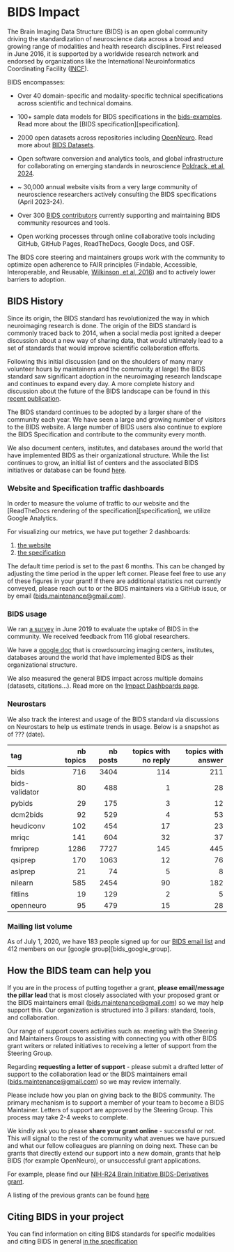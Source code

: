 # BIDS Impact

The Brain Imaging Data Structure (BIDS) is an open global community driving the
standardization of neuroscience data across a broad and growing range of modalities
and health research disciplines. First released in June 2016, it is supported by a
worldwide research network and endorsed by organizations like the International
Neuroinformatics Coordinating Facility ([INCF](https://www.incf.org/)).

BIDS encompasses:

-   Over 40 domain-specific and modality-specific technical specifications
    across scientific and technical domains.

-   100+ sample data models for BIDS specifications
    in the [bids-examples](../datasets/examples.md).
    Read more about the [BIDS specification][specification].

-   2000 open datasets across repositories
    including [OpenNeuro](https://www.openneuro.org).
    Read more about [BIDS Datasets](../datasets/index.md).

-   Open software conversion and analytics tools,
    and global infrastructure for collaborating on emerging standards in neuroscience
    [Poldrack, et al, 2024](https://direct.mit.edu/imag/article/doi/10.1162/imag_a_00103/119672/The-past-present-and-future-of-the-brain-imaging).

-   ~ 30,000 annual website visits from a very large community of neuroscience researchers
    actively consulting the BIDS specifications (April 2023-24).

-   Over 300 [BIDS contributors](../collaboration/contributors.md) currently supporting
    and maintaining BIDS community resources and tools.

-   Open working processes through online collaborative tools
    including GitHub, GitHub Pages, ReadTheDocs, Google Docs, and OSF.

The BIDS core steering and maintainers groups work with the community to optimize open
adherence to FAIR principles (Findable, Accessible, Interoperable, and Reusable,
[Wilkinson, et al, 2016](https://www.nature.com/articles/sdata201618)) and to actively
lower barriers to adoption.

## BIDS History

Since its origin, the BIDS standard has revolutionized the way in which neuroimaging
research is done. The origin of the BIDS standard is commonly traced back to 2014,
when a social media post ignited a deeper discussion about a new way of sharing
data, that would ultimately lead to a set of standards that would improve scientific
collaboration efforts.

Following this initial discussion (and on the shoulders of many many volunteer hours
by maintainers and the community at large) the BIDS standard saw significant adoption
in the neuroimaging research landscape and continues to expand every day. A more complete
history and discussion about the future of the BIDS landscape can be found in this
[recent publication](https://pmc.ncbi.nlm.nih.gov/articles/PMC10516110/).

The BIDS standard continues to be adopted by a larger share of the community each year.
We have seen a large and growing number of visitors to the BIDS website. A large number of
BIDS users also continue to explore the BIDS Specification and contribute to the community every month.

We also document centers, institutes, and databases around the world that have implemented BIDS as
their organizational structure. While the list continues to grow, an initial list of centers and the associated
BIDS initiatives or database can be found
[here](https://docs.google.com/spreadsheets/d/1aySjPpEGGQwFcOavkQdcvk2t2UMXt_zoTzWLWUmq20M/edit#gid=0).

### Website and Specification traffic dashboards

In order to measure the volume of traffic to our website and the
[ReadTheDocs rendering of the specification][specification],
we utilize Google Analytics.

For visualizing our metrics, we have put together 2 dashboards:

1.  [the website](https://datastudio.google.com/u/0/reporting/eab164ba-9f98-46e8-bee8-1f4f5328dc6e/page/V5leB)
1.  [the specification](https://datastudio.google.com/u/0/reporting/57bf46f1-034c-4d8b-9fe2-3a2243e469c5/page/w1leB)

The default time period is set to the past 6 months. This can be changed by
adjusting the time period in the upper left corner. Please feel free to use any
of these figures in your grant! If there are additional statistics not currently
conveyed, please reach out to or the BIDS maintainers via a GitHub issue, or by email
 ([bids.maintenance@gmail.com](mailto:bids.maintenance@gmail.com)).

### BIDS usage

We ran
[a survey](https://reproducibility.stanford.edu/bids-usage-survey-results/) in
June 2019 to evaluate the uptake of BIDS in the community. We received feedback
from 116 global researchers.

We have a
[google doc](https://docs.google.com/spreadsheets/d/1aySjPpEGGQwFcOavkQdcvk2t2UMXt_zoTzWLWUmq20M/edit#gid=0)
that is crowdsourcing imaging centers, institutes, databases around the world
that have implemented BIDS as their organizational structure.

We also measured the general BIDS impact across multiple domains (datasets, citations...).
Read more on the [Impact Dashboards page](./measuring.md).

### Neurostars

We also track the interest and usage of the BIDS standard via discussions on Neurostars
to help us estimate trends in usage. Below is a snapshot as of ??? (date).
<!--
TODO add automation to update every 6 months
-->

| tag            | nb topics | nb posts | topics with no reply | topics with answer |
|:---------------|----------:|---------:|---------------------:|-------------------:|
| bids           |       716 |     3404 |                  114 |                211 |
| bids-validator |        80 |      488 |                    1 |                 28 |
| pybids         |        29 |      175 |                    3 |                 12 |
| dcm2bids       |        92 |      529 |                    4 |                 53 |
| heudiconv      |       102 |      454 |                   17 |                 23 |
| mriqc          |       141 |      604 |                   32 |                 37 |
| fmriprep       |      1286 |     7727 |                  145 |                445 |
| qsiprep        |       170 |     1063 |                   12 |                 76 |
| aslprep        |        21 |       74 |                    5 |                  8 |
| nilearn        |       585 |     2454 |                   90 |                182 |
| fitlins        |        19 |      129 |                    2 |                  5 |
| openneuro      |        95 |      479 |                   15 |                 28 |

### Mailing list volume

As of July 1, 2020, we have 183 people signed up for our
[BIDS email list](https://forms.gle/JFo2aEkYbKY4EbmE6) and 412 members on our
[google group][bids_google_group].

## How the BIDS team can help you

If you are in the process of putting together a grant, **please email/message
the pillar lead** that is most closely associated with your proposed grant or the
BIDS maintainers email ([bids.maintenance@gmail.com](mailto:bids.maintenance@gmail.com))
so we may help support this. Our organization is structured into 3 pillars: standard,
tools, and collaboration.

Our range of support covers activities such as: meeting with the Steering and
Maintainers Groups to assisting with connecting you with other BIDS grant
writers or related initiatives to receiving a letter of support from the
Steering Group.

Regarding **requesting a letter of support** - please submit a drafted letter of
support to the collaboration lead or the BIDS maintainers email
([bids.maintenance@gmail.com](mailto:bids.maintenance@gmail.com)) so we may review internally.

Please include how you plan on giving back to the BIDS community. The primary
mechanism is to support a member of your team to become a BIDS Maintainer.
Letters of support are approved by the Steering Group. This process may take 2-4
weeks to complete.

We kindly ask you to please **share your grant online** - successful or not.
This will signal to the rest of the community what avenues we have pursued and
what our fellow colleagues are planning on doing next. These can be grants that
directly extend our support into a new domain, grants that help BIDS (for example
OpenNeuro), or unsuccessful grant applications.

For example, please find our [NIH-R24 Brain Initiative BIDS-Derivatives grant](https://osf.io/c3dgx/).

A listing of the previous grants can be found [here](../collaboration/acknowledgments.md)

## Citing BIDS in your project
You can find information on citing BIDS standards for specific modalities and
citing BIDS in general
[in the specification](https://bids-specification.readthedocs.io/en/latest/introduction.html#citing-bids)

<!--
## Future steps: TODO

- add country of origin to contributor appendix
- nb of datasets (openneuro or else):
  - where are they from
  - gender of dataset authors
- Enhance news and events when collaboration pillar is established
- Sharing previous BIDS grants: when the organizational design is completed, we
  can establish a common area to place this information.
-->
